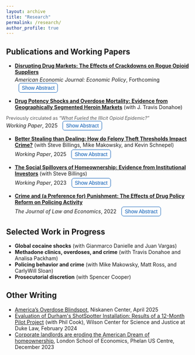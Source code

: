 ```yaml
---
layout: archive
title: "Research"
permalink: /research/
author_profile: true
---
```


<style>
  .toggle-button {
    background: transparent;
    color: #0056b3;
    border: 1px solid #0056b3;
    padding: 4px 8px;
    font-size: 14px;
    border-radius: 6px;
    cursor: pointer;
    transition: background-color .2s, color .2s, border-color .2s;
  }
  .toggle-button:hover,
  .toggle-button[aria-expanded="true"] {
    background: #0056b3;
    color: #fff;
  }
</style>

## Publications and Working Papers

* **[Disrupting Drug Markets: The Effects of Crackdowns on Rogue Opioid Suppliers](https://papers.ssrn.com/sol3/papers.cfm?abstract_id=4266020)**  
<span style="display:block; margin-top:4px; line-height:1.3;">*American Economic Journal: Economic Policy*, Forthcoming <button class="toggle-button" onclick="toggleText('abstractdocs')" style="display:inline-block; margin-left:10px;">Show Abstract</button></span>  

<div id="abstractdocs" style="display:none;">
This paper estimates the impacts of doctor crackdowns on the quantity demanded of prescription opioids, across-market substitution, and across-product substitution. Exploiting plausibly exogenous variation in the timing and location of administrative actions, I find that cracking down on a single doctor decreases county-level opioid dispensing by 10%. This decline persists across space and grows over time. Additionally, significant heroin substitution occurs, yet overall overdose mortality decreases. These results highlight a critical tradeoff policymakers should consider with targeted crackdowns: reductions in the flow of new users must be balanced against the harm that arises when existing users substitute to more dangerous drugs. 
</div>  

* **[Drug Potency Shocks and Overdose Mortality: Evidence from Geographically Segmented Heroin Markets](https://papers.ssrn.com/sol3/papers.cfm?abstract_id=5114929)** (with J. Travis Donahoe)  
<span style="display:block; margin-top:2px; font-size:90%; color:#555;">
  Previously circulated as <em>“What Fueled the Illicit Opioid Epidemic?”</em>
</span>
<span style="display:block; margin-top:0; line-height:1.3;">
  <em>Working Paper</em>, 2025 
  <button class="toggle-button" onclick="toggleText('abstracttakeover')" style="display:inline-block; margin-left:10px;">Show Abstract</button>
</span>

<div id="abstracttakeover" style="display:none;">
We provide the first causal evidence that geographically concentrated shocks to heroin potency drove recent surges in U.S. overdose mortality. Exploiting the fact that white powder heroin markets experienced greater purity variability and fentanyl adulteration beginning in 2012, while black tar markets did not, we compare subsequent mortality across commuting zones. Exposure to these shocks increased overdose death rates by 52% through 2019. These effects arose from heightened fatality risk among existing heroin users, highlighting the dangers of volatility in illicit drug supply and underscoring the central role of supply-side dynamics in shaping the recent trajectory of the overdose epidemic.  
</div>



* **[Better Stealing than Dealing: How do Felony Theft Thresholds Impact Crime?](https://papers.ssrn.com/sol3/papers.cfm?abstract_id=5169572)** (with Steve Billings, Mike Makowsky, and Kevin Schnepel)  
<span style="display:block; margin-top:4px; line-height:1.3;">*Working Paper*, 2025 <button class="toggle-button" onclick="toggleText('abstracttheft')" style="display:inline-block; margin-left:10px;">Show Abstract</button></span>  

<div id="abstracttheft" style="display:none;">
From 2005 to 2019, forty US states increased the dollar value threshold delineating misdemeanor and felony theft, reducing the expected punishment for a subset of property crimes. Using an event study framework, we observe significant and growing increases in theft after a state reform is passed. We then show that reduced sanctions for theft have broader effects in the market for illegal activity. Consistent with a mechanism of substitution across income-generating crimes, we find decreases in both drug distribution crimes and the probability that a released offender previously convicted of drug distribution is reincarcerated for a new drug conviction. 
</div>  

* **[The Social Spillovers of Homeownership: Evidence from Institutional Investors](https://papers.ssrn.com/sol3/papers.cfm?abstract_id=4649479)** (with Steve Billings)  
<span style="display:block; margin-top:4px; line-height:1.3;">*Working Paper*, 2023 <button class="toggle-button" onclick="toggleText('abstracthomes')" style="display:inline-block; margin-left:10px;">Show Abstract</button></span>  

<div id="abstracthomes" style="display:none;">
We provide novel evidence on the social spillovers of homeownership by exploiting the recent rise of institutional investors purchasing single-family homes and converting them into permanent rentals. Using a granular difference-in-differences design based on proximity to each investor-purchased property, we find that neighboring property values decline by 1% relative to those slightly farther away. This decline grows over time yet decays across space, and these same properties experience increases in crime and decreases in property maintenance and voter registration. Supplemental analysis suggests these externalities arise from both landlord practices and tenant composition.
</div>  

* **[Crime and (a Preference for) Punishment: The Effects of Drug Policy Reform on Policing Activity](https://www.journals.uchicago.edu/doi/10.1086/721292)**  
<span style="display:block; margin-top:4px; line-height:1.3;">*The Journal of Law and Economics*, 2022 <button class="toggle-button" onclick="toggleText('abstractdfsz')" style="display:inline-block; margin-left:10px;">Show Abstract</button></span>  

<div id="abstractdfsz" style="display:none;">
We still know very little about the incentives of police. Using geocoded crime data and a novel source of within-city variation in punishment severity, I am able to shed light on enforcement behavior. I find that in parts of a city where drug sale penalties were weakened, there is a 13% decrease in all drug arrests. There is no displacement of non-drug offenses. If offenders were significantly deterred by harsher penalties, as the law intended and Becker’s (1968) model predicts, drug arrests should have increased in areas with weaker penalties. My results are therefore consistent with police treating enforcement effort and punishment severity as complements. I also find that city-wide crime and drug use do not increase after the reform. This paper thus calls into question the "War on Drugs" view of punishment and suggests that certain types of enforcement can be reduced without incurring large public safety costs.
</div>  

<script>
  function toggleText(sectionId) {
    const section = document.getElementById(sectionId);
    const button = event.currentTarget;
    if (section.style.display === "none" || section.style.display === "") {
      section.style.display = "block";
      button.textContent = "Hide Abstract";
    } else {
      section.style.display = "none";
      button.textContent = "Show Abstract";
    }
  }
</script>


## Selected Work in Progress

* **Global cocaine shocks** (with Gianmarco Danielle and Juan Vargas)
* **Methadone clinics, overdoses, and crime** (with Travis Donahoe and Analisa Packham)
* **Policing behavior and crime** (with Mike Makowsky, Matt Ross, and CarlyWill Sloan)
* **Prosecutorial discretion** (with Spencer Cooper)

## Other Writing

* [America’s Overdose Blindspot](https://www.niskanencenter.org/americas-overdose-blindspot/), Niskanen Center, April 2025
* [Evaluation of Durham's ShotSpotter Installation: Results of a 12-Month Pilot Project](https://papers.ssrn.com/sol3/papers.cfm?abstract_id=4808698) (with Phil Cook), Wilson Center for Science and Justice at Duke Law, February 2024
* [Corporate landlords are eroding the American Dream of homeownership](https://blogs.lse.ac.uk/usappblog/2023/12/18/corporate-landlords-are-eroding-the-american-dream-of-homeownership-especially-in-black-neighborhoods/), London School of Economics, Phelan US Centre, December 2023

